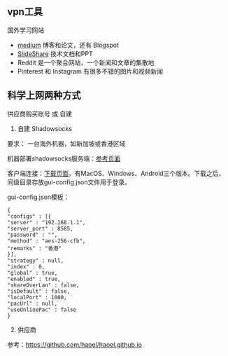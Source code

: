 ## vpn工具

国外学习网站
- [medium](https://medium.com/) 博客和论文，还有 Blogspot
- [SlideShare](https://www.slideshare.net/) 技术文档和PPT
- Reddit 是一个聚合网站，一个新闻和文章的集散地
- Pinterest 和 Instagram 有很多不错的图片和视频新闻

## 科学上网两种方式

供应商购买账号 或 自建

1. 自建
Shadowsocks

要求：
一台海外机器，如新加坡或香港区域

机器部署shadowsocks服务端：[参考页面](https://shadowsocks.org/doc/deploying.html)

客户端连接：[下载页面](https://shadowsocks.org/doc/getting-started.html)，有MacOS、Windows、Android三个版本。下载之后，同级目录存放gui-config.json文件用于登录。

gui-config.json模板：
```
{
"configs" : [{
"server" : "192.168.1.1",
"server_port" : 8585,
"password" : "",
"method" : "aes-256-cfb",
"remarks" : "香港"
}],
"strategy" : null,
"index" : 0,
"global" : true,
"enabled" : true,
"shareOverLan" : false,
"isDefault" : false,
"localPort" : 1080,
"pacUrl" : null,
"useOnlinePac" : false
}

```

2. 供应商

参考：https://github.com/haoel/haoel.github.io
